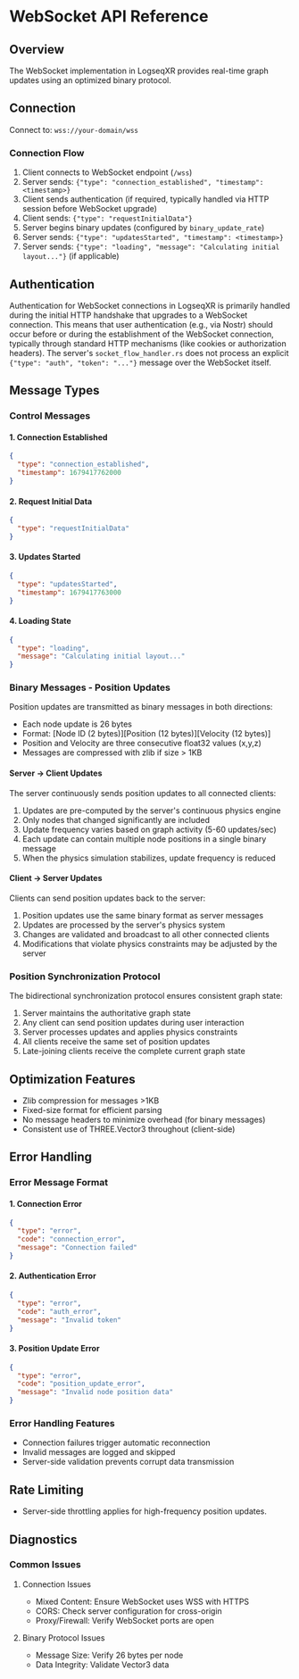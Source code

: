# WebSocket API Reference

## Overview
The WebSocket implementation in LogseqXR provides real-time graph updates using an optimized binary protocol.

## Connection

Connect to: `wss://your-domain/wss`

### Connection Flow
1. Client connects to WebSocket endpoint (`/wss`)
2. Server sends: `{"type": "connection_established", "timestamp": <timestamp>}`
3. Client sends authentication (if required, typically handled via HTTP session before WebSocket upgrade)
4. Client sends: `{"type": "requestInitialData"}`
5. Server begins binary updates (configured by `binary_update_rate`)
6. Server sends: `{"type": "updatesStarted", "timestamp": <timestamp>}`
7. Server sends: `{"type": "loading", "message": "Calculating initial layout..."}` (if applicable)

## Authentication

Authentication for WebSocket connections in LogseqXR is primarily handled during the initial HTTP handshake that upgrades to a WebSocket connection. This means that user authentication (e.g., via Nostr) should occur before or during the establishment of the WebSocket connection, typically through standard HTTP mechanisms (like cookies or authorization headers). The server's `socket_flow_handler.rs` does not process an explicit `{"type": "auth", "token": "..."}` message over the WebSocket itself.

## Message Types

### Control Messages

#### 1. Connection Established
```json
{
  "type": "connection_established",
  "timestamp": 1679417762000
}
```

#### 2. Request Initial Data
```json
{
  "type": "requestInitialData"
}
```

#### 3. Updates Started
```json
{
  "type": "updatesStarted",
  "timestamp": 1679417763000
}
```

#### 4. Loading State
```json
{
  "type": "loading",
  "message": "Calculating initial layout..."
}
```

### Binary Messages - Position Updates

Position updates are transmitted as binary messages in both directions:

- Each node update is 26 bytes
- Format: [Node ID (2 bytes)][Position (12 bytes)][Velocity (12 bytes)]
- Position and Velocity are three consecutive float32 values (x,y,z)
- Messages are compressed with zlib if size > 1KB

#### Server → Client Updates

The server continuously sends position updates to all connected clients:

1. Updates are pre-computed by the server's continuous physics engine
2. Only nodes that changed significantly are included
3. Update frequency varies based on graph activity (5-60 updates/sec)
4. Each update can contain multiple node positions in a single binary message
5. When the physics simulation stabilizes, update frequency is reduced

#### Client → Server Updates

Clients can send position updates back to the server:

1. Position updates use the same binary format as server messages
2. Updates are processed by the server's physics system
3. Changes are validated and broadcast to all other connected clients
4. Modifications that violate physics constraints may be adjusted by the server

### Position Synchronization Protocol

The bidirectional synchronization protocol ensures consistent graph state:

1. Server maintains the authoritative graph state
2. Any client can send position updates during user interaction
3. Server processes updates and applies physics constraints
4. All clients receive the same set of position updates
5. Late-joining clients receive the complete current graph state


## Optimization Features

- Zlib compression for messages >1KB
- Fixed-size format for efficient parsing
- No message headers to minimize overhead (for binary messages)
- Consistent use of THREE.Vector3 throughout (client-side)

## Error Handling

### Error Message Format

#### 1. Connection Error
```json
{
  "type": "error",
  "code": "connection_error",
  "message": "Connection failed"
}
```

#### 2. Authentication Error
```json
{
  "type": "error",
  "code": "auth_error",
  "message": "Invalid token"
}
```

#### 3. Position Update Error
```json
{
  "type": "error",
  "code": "position_update_error",
  "message": "Invalid node position data"
}
```

### Error Handling Features
- Connection failures trigger automatic reconnection
- Invalid messages are logged and skipped
- Server-side validation prevents corrupt data transmission

## Rate Limiting

- Server-side throttling applies for high-frequency position updates.

## Diagnostics

### Common Issues

1. Connection Issues
   - Mixed Content: Ensure WebSocket uses WSS with HTTPS
   - CORS: Check server configuration for cross-origin
   - Proxy/Firewall: Verify WebSocket ports are open

2. Binary Protocol Issues
   - Message Size: Verify 26 bytes per node
   - Data Integrity: Validate Vector3 data
